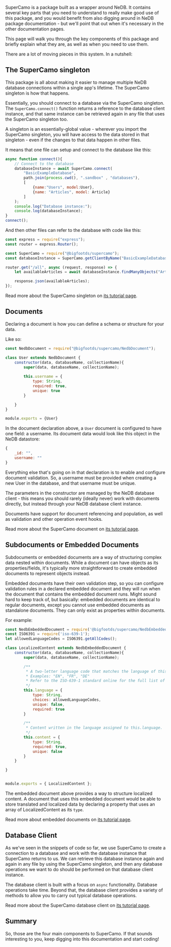 SuperCamo is a package built as a wrapper around NeDB. It contains several key parts that you need to understand to really make good use of this package, and you would benefit from also digging around in NeDB package documentation - but we'll point that out when it's necessary in the other documentation pages.

This page will walk you through the key components of this package and briefly explain what they are, as well as when you need to use them.

There are a lot of moving pieces in this system. In a nutshell:

## The SuperCamo singleton

This package is all about making it easier to manage multiple NeDB database connections within a single app's lifetime. The SuperCamo singleton is how that happens.

Essentially, you should connect to a database via the SuperCamo singleton. The `SuperCamo.connect()` function returns a reference to the database client instance, and that same instance can be retrieved again in any file that uses the SuperCamo singleton too. 

A singleton is an essentially-global value - wherever you import the SuperCamo singleton, you will have access to the data stored in that singleton - even if the changes to that data happen in other files.

It means that one file can setup and connect to the database like this:

```js
async function connect(){
	// Connect to the database
	databaseInstance = await SuperCamo.connect(
		"BasicExampleDatabase", 
		path.join(process.cwd(), ".sandbox" , "databases"),
		[
			{name:"Users", model:User},
			{name: "Articles", model: Article}
		]
	);
	console.log("Database instance:");
	console.log(databaseInstance);
}
connect();
```

And then other files can refer to the database with code like this:

```js
const express = require("express");
const router = express.Router();

const SuperCamo = require("@bigfootds/supercamo");
const databaseInstance = SuperCamo.getClientByName("BasicExampleDatabase");

router.get("/all", async (request, response) => {
	let availableArticles = await databaseInstance.findManyObjects("Articles", {});

	response.json(availableArticles);
});
```

Read more about the SuperCamo singleton on [its tutorial page](./tutorial-01-thesupercamosingleton.html).



## Documents

Declaring a document is how you can define a schema or structure for your data.

Like so:

```js
const NedbDocument = require("@bigfootds/supercamo/NedbDocument");

class User extends NedbDocument {
	constructor(data, databaseName, collectionName){
		super(data, databaseName, collectionName);
		
		this.username = {
			type: String,
			required: true,
			unique: true
		}

	}
}

module.exports = {User}
```

In the document declaration above, a `User` document is configured to have one field: a username. Its document data would look like this object in the NeDB datastore:

```js
{
	_id: "",
	username: ""
}
```

Everything else that's going on in that declaration is to enable and configure document validation. So, a username must be provided when creating a new User in the database, and that username must be unique.

The parameters in the constructor are managed by the NeDB database client - this means you should rarely (ideally never) work with documents directly, but instead through your NeDB database client instance. 

Documents have support for document referencing and population, as well as validation and other operation event hooks.

Read more about the SuperCamo document on [its tutorial page](./tutorial-02-documentbasics.html).


## Subdocuments or Embedded Documents

Subdocuments or embedded documents are a way of structuring complex data nested within documents. While a document can have objects as its properties/fields, it's typically more straightforward to create embedded documents to represent objects instead. 

Embedded documents have their own validation step, so you can configure validation rules in a declared embedded document and they will run when the document that contains the embedded document runs. Might sound hard to keep track of, but basically: embedded documents are identical to regular documents, except you cannot use embedded documents as standalone documents. They can only exist as properties within documents.

For example:

```js
const NedbEmbeddedDocument = require('@bigfootds/supercamo/NedbEmbeddedDocument');
const ISO6391 = require('iso-639-1');
let allowedLanguageCodes = ISO6391.getAllCodes();

class LocalizedContent extends NedbEmbeddedDocument {
	constructor(data, databaseName, collectionName){
		super(data, databaseName, collectionName);

		/**
		 * A two-letter language code that matches the language of this subdocument's name and content.
		 * Examples: "EN", "FR", "DE"
		 * Refer to the ISO-639-1 standard online for the full list of usable codes.
		 */
		this.language = {
			type: String,
			choices: allowedLanguageCodes,
			unique: false,
			required: true
		}

		/**
		 * Content written in the language assigned to this.language.
		 */
		this.content = {
			type: String,
			required: true,
			unique: false
		}
	}

}


module.exports = { LocalizedContent };
```

The embedded document above provides a way to structure localized content. A document that uses this embedded document would be able to store translated and localized data by declaring a property that uses an array of LocalizedContent as its `type`.

Read more about embedded documents on [its tutorial page](./tutorial-03-embeddeddocumentbasics.html).


## Database Client

As we've seen in the snippets of code so far, we use SuperCamo to create a connection to a database and work with the database instance that SuperCamo returns to us. We can retrieve this database instance again and again in any file by using the SuperCamo singleton, and then any database operations we want to do should be performed on that database client instance.

The database client is built with a focus on `async` functionality. Database operations take time. Beyond that, the database client provides a variety of methods to allow you to carry out typical database operations.

Read more about the SuperCamo database client on [its tutorial page](./tutorial-04-dbclientbasics.html).

## Summary

So, those are the four main components to SuperCamo. If that sounds interesting to you, keep digging into this documentation and start coding! 